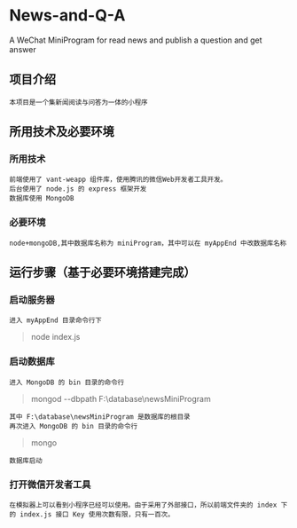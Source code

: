 # News-and-Q-A
A WeChat MiniProgram for read news and publish a question and get answer
## 项目介绍
    本项目是一个集新闻阅读与问答为一体的小程序
## 所用技术及必要环境
### 所用技术
    前端使用了 vant-weapp 组件库，使用腾讯的微信Web开发者工具开发。
    后台使用了 node.js 的 express 框架开发
    数据库使用 MongoDB
### 必要环境
    node+mongoDB,其中数据库名称为 miniProgram，其中可以在 myAppEnd 中改数据库名称
## 运行步骤（基于必要环境搭建完成）
### 启动服务器
    进入 myAppEnd 目录命令行下
>node index.js
### 启动数据库
    进入 MongoDB 的 bin 目录的命令行
>mongod --dbpath F:\database\newsMiniProgram

    其中 F:\database\newsMiniProgram 是数据库的根目录
    再次进入 MongoDB 的 bin 目录的命令行
>mongo

    数据库启动
### 打开微信开发者工具
    在模拟器上可以看到小程序已经可以使用。由于采用了外部接口，所以前端文件夹的 index 下的 index.js 接口 Key 使用次数有限，只有一百次。
    

